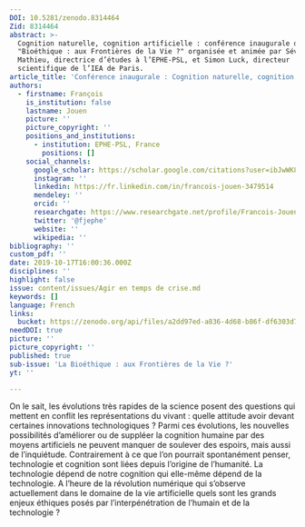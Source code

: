 ```yaml
---
DOI: 10.5281/zenodo.8314464
Zid: 8314464
abstract: >-
  Cognition naturelle, cognition artificielle : conférence inaugurale du cycle
  "Bioéthique : aux Frontières de la Vie ?" organisée et animée par Séverine
  Mathieu, directrice d’études à l’EPHE-PSL, et Simon Luck, directeur
  scientifique de l’IEA de Paris.
article_title: 'Conférence inaugurale : Cognition naturelle, cognition artificielle'
authors:
  - firstname: François
    is_institution: false
    lastname: Jouen
    picture: ''
    picture_copyright: ''
    positions_and_institutions:
      - institution: EPHE-PSL, France
        positions: []
    social_channels:
      google_scholar: https://scholar.google.com/citations?user=ibJwWK8AAAAJ&hl=fr
      instagram: ''
      linkedin: https://fr.linkedin.com/in/francois-jouen-3479514
      mendeley: ''
      orcid: ''
      researchgate: https://www.researchgate.net/profile/Francois-Jouen
      twitter: '@fjephe'
      website: ''
      wikipedia: ''
bibliography: ''
custom_pdf: ''
date: 2019-10-17T16:00:36.000Z
disciplines: ''
highlight: false
issue: content/issues/Agir en temps de crise.md
keywords: []
language: French
links:
  bucket: https://zenodo.org/api/files/a2dd97ed-a836-4d68-b86f-df6303d7050e
needDOI: true
picture: ''
picture_copyright: ''
published: true
sub-issue: 'La Bioéthique : aux Frontières de la Vie ?'
yt: ''

---
```











On le sait, les évolutions très rapides de la science posent des questions qui mettent en conflit les représentations du vivant : quelle attitude avoir devant certaines innovations technologiques ? Parmi ces évolutions, les nouvelles possibilités d’améliorer ou de suppléer la cognition humaine par des moyens artificiels ne peuvent manquer de soulever des espoirs, mais aussi de l’inquiétude. Contrairement à ce que l’on pourrait spontanément penser, technologie et cognition sont liées depuis l’origine de l’humanité. La technologie dépend de notre cognition qui elle-même dépend de la technologie. A l’heure de la révolution numérique qui s’observe actuellement dans le domaine de la vie artificielle quels sont les grands enjeux éthiques posés par l’interpénétration de l’humain et de la technologie ?

<Youtube yt="XctC5Jv2YGg" caption ="La bioéthique : aux frontières de la vie ?"></Youtube>